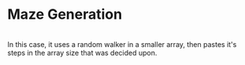 # Maze Generation 
</br> In this case, it uses a random walker in a smaller array, then pastes it's steps in the array size that was decided upon.
